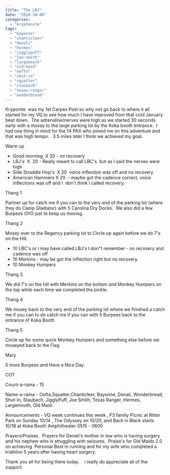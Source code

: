 ```yaml
---
title: "The LBJ"
date: "2018-10-08"
categories: 
  - "kryptonite"
tags: 
  - "bayonne"
  - "chanticleer"
  - "denali"
  - "hermes"
  - "jigglypuff"
  - "joe-smith"
  - "largemouth"
  - "old-maid"
  - "oofta"
  - "shut-in"
  - "squatter"
  - "staubach"
  - "texas-ranger"
  - "wonderbread"
---
```


Kryponite  was my 1st Carpex Post so why not go back to where it all started for my VQ to see how much I have improved from that cold January beat down.  The adrenaline/nerves were high as we started 30 seconds early with a mosey to the large parking lot by the Koka booth entrance.  I had one thing in mind for the 14 PAX who joined me on this adventure and that was high tempo.   3.5 miles later I think we achieved my goal.

Warm up

- Good morning  X 20 - no recovery
- LBJ's  X  20 - Really meant to call LBC's  but as I said the nerves were high
- Side Straddle Hop's  X 20  voice inflection was off and no recovery
- American Hammers X 20  - maybe got the cadence correct, voice inflections was off and I  don't think I called recovery.

Thang 1

Partner up for catch me if you can to the very end of the parking lot (where they do Camp Gladiator) with 5 Carolina Dry Docks.  We also did a few Burpees OYO just to keep us moving.

Thang 2

Mosey over to the Regency parking lot to Circle up again before we do 7's on the Hill.

- 10 LBC's or i may have called LBJ's I don"t remember - no recovery and cadence was off
- 10 Merkins - may be got the inflection right but no recovery.
- 10 Monkey Humpers

Thang 3

We did 7's on the hill with Merkins on the bottom and Monkey Humpers on the top while each time we completed the pickle.

Thang 4

We mosey back to the very end of the parking lot where we finished a catch me if you can to do catch me if you can with 5 Burpees back to the entrance of Koka Booth

Thang 5

Circle up for some quick Monkey Humpers and something else before we moseyed back to the Flag

Mary

5 more Burpees and Have a Nice Day.

COT

Count-a-rama - 15

Name-a-rama - Oofta,Squatter,Chanticleer, Bayonne, Denali, Wonderbread, Shut-In, Staubach, JigglyPuff, Joe Smith, Texas Ranger, Hermes, Largemouth, Old Maid.

Announcements - VQ week continues this week , F3 family Picnic at Ritter Park on Sunday 10/14 , The Odyssey on 10/20, and Back in Black starts 10/18 at Koka Booth Amphitheater 0515 - 0600

Prayers/Praises.  Prayers for Denali's mother in law who is having surgery and his nephew who is struggling with seizures.  Praise's for Old Maids 2.0 on achieving  Personal Best in running and for my wife who completed a triathlon 5 years after having heart surgery.

Thank you all for being there today.    i really do appreciate all of the support.
